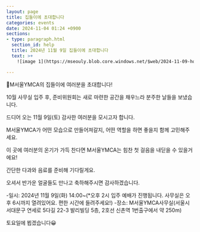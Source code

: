 ```yaml
---
layout: page
title: 집들이에 초대합니다
categories: events
date: 2024-11-04 01:24 +0900
sections:
- type: paragraph.html
  section_id: help
  title: 2024년 11월 9일 집들이에 초대합니다
  text: >+
    ![image 1](https://mseouly.blob.core.windows.net/$web/2024-11-09-housewarming.png)

---
```


💌M서울YMCA의 집들이에 여러분을 초대합니다!

10월 사무실 입주 후, 준비위원회는 새로 마련한 공간을 채우느라 분주한 날들을 보냈습니다. 

드디어 오는 11월 9일(토) 감사한 여러분을 모시고자 합니다. 

M서울YMCA가 어떤 모습으로 만들어져갈지, 어떤 역할을 하면 좋을지 함께 고민해주세요. 

이 곳에 여러분의 온기가 가득 찬다면 M서울YMCA는 힘찬 첫 걸음을 내딛을 수 있을거에요! 

간단한 다과와 음료를 준비해 기다릴게요.

오셔서 반가운 얼굴들도 만나고 축하해주시면 감사하겠습니다. 

\-일시: 2024년 11월 9일(화) 14:00~(*오후 2시 입주 예배가 진행됩니다. 사무실은 오후 6시까지 열려있어요. 편한 시간에 들려주세요!)
\-장소: M서울YMCA사무실(서울시 서대문구 연세로 5다길 22-3 발리빌딩 5층, 2호선 신촌역 1번출구에서 약 250m)

토요일에 뵙겠습니다😀



